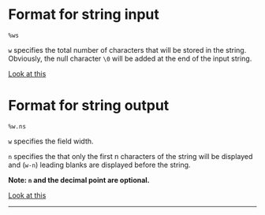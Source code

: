 # Format for string input

`%ws`

`w` specifies the total number of characters that will be stored in the string. Obviously, the null character `\0` will be added at the end of the input string.


[Look at this](https://github.com/C0DER11101/CPrograms/blob/CProgramming/Basics/tests/FormatString1.md)

# Format for string output

`%w.ns`

`w` specifies the field width.

`n` specifies the that only the first n characters of the string will be displayed and (`w-n`) leading blanks are displayed before the string.

**Note:  `n` and the decimal point are optional.**

[Look at this](https://github.com/C0DER11101/CPrograms/blob/CProgramming/Basics/tests/FormatString2.md)

---
